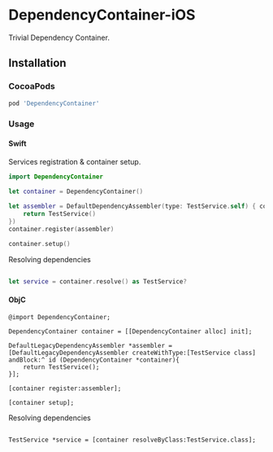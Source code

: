 # DependencyContainer-iOS


Trivial Dependency Container.


## Installation

### CocoaPods

```ruby
pod 'DependencyContainer'
```

### Usage

#### Swift

Services registration & container setup.

```swift
import DependencyContainer

let container = DependencyContainer()
        
let assembler = DefaultDependencyAssembler(type: TestService.self) { container -> TestService in
    return TestService()
})
container.register(assembler)

container.setup()

```

Resolving dependencies

```swift

let service = container.resolve() as TestService?

```

#### ObjC

```objc
@import DependencyContainer;

DependencyContainer container = [[DependencyContainer alloc] init];
        
DefaultLegacyDependencyAssembler *assembler = [DefaultLegacyDependencyAssembler createWithType:[TestService class] andBlock:^ id (DependencyContainer *container){
    return TestService();
}];

[container register:assembler];

[container setup];

```

Resolving dependencies

```objc

TestService *service = [container resolveByClass:TestService.class];

```

